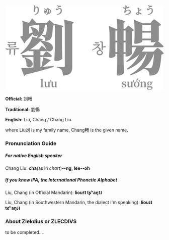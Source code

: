 ![](Chang_grey.png)

**Official:** 刘畅

**Traditional:** 劉暢

**English:**  Liu, Chang / Chang Liu

where Liu刘 is my family name, Chang畅 is the given name.

### Pronunciation Guide

##### For native English speaker

Chang Liu: **cha**(as in *chart*)**--ng, lee--oh**

##### If you know IPA, the International Phonetic Alphabet

Liu, Chang (in Official Mandarin): **liou˧˥ tʂʰaŋ˥˩**

Liu, Chang (in Southwestern Mandarin, the dialect I'm speaking): **liou˨˩ tɕʰaŋ˩˧**



### About Zlekdius or ZLECDIVS

to be completed...
